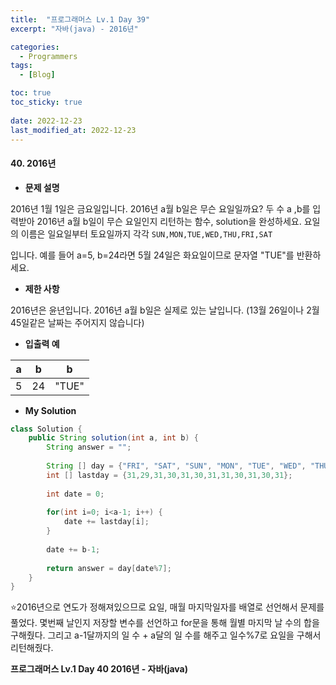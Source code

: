 ```yaml
---
title:  "프로그래머스 Lv.1 Day 39"
excerpt: "자바(java) - 2016년"

categories:
  - Programmers
tags:
  - [Blog]

toc: true
toc_sticky: true
 
date: 2022-12-23
last_modified_at: 2022-12-23
---
```


#### 40. 2016년


- **문제 설명** 

2016년 1월 1일은 금요일입니다. 2016년 a월 b일은 무슨 요일일까요? 두 수 a ,b를 입력받아 2016년 a월 b일이 무슨 요일인지 리턴하는 함수, solution을 완성하세요. 요일의 이름은 일요일부터 토요일까지 각각 `SUN,MON,TUE,WED,THU,FRI,SAT`

입니다. 예를 들어 a=5, b=24라면 5월 24일은 화요일이므로 문자열 "TUE"를 반환하세요.


- **제한 사항**

2016년은 윤년입니다.
2016년 a월 b일은 실제로 있는 날입니다. (13월 26일이나 2월 45일같은 날짜는 주어지지 않습니다)


- **입출력 예**

|**a**|**b**|**b**|
|:---:|:---:|:---:|
|5|24|"TUE"|




- **My Solution**

```java
class Solution {
    public String solution(int a, int b) {
        String answer = "";
        
        String [] day = {"FRI", "SAT", "SUN", "MON", "TUE", "WED", "THU"};
        int [] lastday = {31,29,31,30,31,30,31,31,30,31,30,31};
        
        int date = 0;
        
        for(int i=0; i<a-1; i++) {
            date += lastday[i];
        }
        
        date += b-1;
        
        return answer = day[date%7];
    }
}
```

⭐2016년으로 연도가 정해져있으므로 요일, 매월 마지막일자를 배열로 선언해서 문제를 풀었다. 몇번째 날인지 저장할 변수를 선언하고 for문을 통해 월별 마지막 날 수의 합을 구해줬다. 그리고 a-1달까지의 일 수 + a달의 일 수를 해주고 일수%7로 요일을 구해서 리턴해줬다.


**프로그래머스 Lv.1 Day 40 2016년 - 자바(java)**